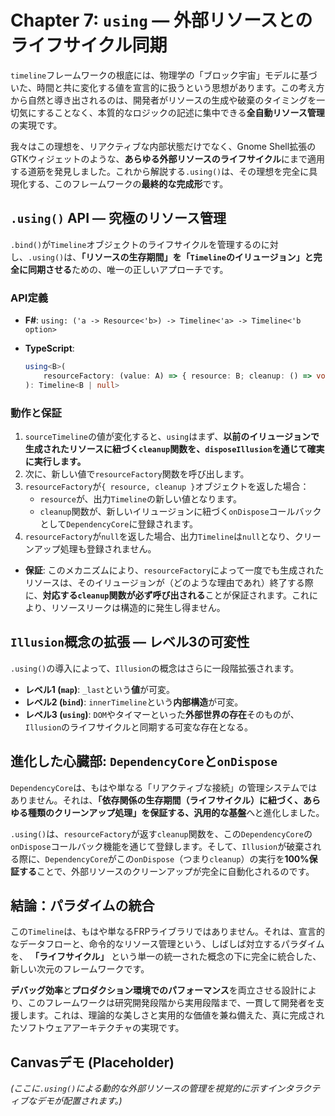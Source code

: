 # **Chapter 7: `using` — 外部リソースとのライフサイクル同期**

`timeline`フレームワークの根底には、物理学の「ブロック宇宙」モデルに基づいた、時間と共に変化する値を宣言的に扱うという思想があります。この考え方から自然と導き出されるのは、開発者がリソースの生成や破棄のタイミングを一切気にすることなく、本質的なロジックの記述に集中できる**全自動リソース管理**の実現です。

我々はこの理想を、リアクティブな内部状態だけでなく、Gnome Shell拡張のGTKウィジェットのような、**あらゆる外部リソースのライフサイクル**にまで適用する道筋を発見しました。これから解説する`.using()`は、その理想を完全に具現化する、このフレームワークの**最終的な完成形**です。

## **`.using()` API — 究極のリソース管理**

`.bind()`が`Timeline`オブジェクトのライフサイクルを管理するのに対し、`.using()`は、**「リソースの生存期間」を「`Timeline`のイリュージョン」と完全に同期させる**ための、唯一の正しいアプローチです。

### **API定義**

- **F\#**: `using: ('a -> Resource<'b>) -> Timeline<'a> -> Timeline<'b option>`

- **TypeScript**:
    ```typescript
    using<B>(
        resourceFactory: (value: A) => { resource: B; cleanup: () => void } | null
    ): Timeline<B | null>
    ```

### **動作と保証**

1.  `sourceTimeline`の値が変化すると、`using`はまず、**以前のイリュージョンで生成されたリソースに紐づく`cleanup`関数を、`disposeIllusion`を通じて確実に実行します。**
2.  次に、新しい値で`resourceFactory`関数を呼び出します。
3.  `resourceFactory`が`{ resource, cleanup }`オブジェクトを返した場合：
      - `resource`が、出力`Timeline`の新しい値となります。
      - `cleanup`関数が、新しいイリュージョンに紐づく`onDispose`コールバックとして`DependencyCore`に登録されます。
4.  `resourceFactory`が`null`を返した場合、出力`Timeline`は`null`となり、クリーンアップ処理も登録されません。

<!-- end list -->

- **保証**: このメカニズムにより、`resourceFactory`によって一度でも生成されたリソースは、そのイリュージョンが（どのような理由であれ）終了する際に、**対応する`cleanup`関数が必ず呼び出される**ことが保証されます。これにより、リソースリークは構造的に発生し得ません。

## **`Illusion`概念の拡張 — レベル3の可変性**

`.using()`の導入によって、`Illusion`の概念はさらに一段階拡張されます。

- **レベル1 (`map`)**: `_last`という**値**が可変。
- **レベル2 (`bind`)**: `innerTimeline`という**内部構造**が可変。
- **レベル3 (`using`)**: `DOM`やタイマーといった**外部世界の存在**そのものが、`Illusion`のライフサイクルと同期する可変な存在となる。

## **進化した心臓部: `DependencyCore`と`onDispose`**

`DependencyCore`は、もはや単なる「リアクティブな接続」の管理システムではありません。それは、**「依存関係の生存期間（ライフサイクル）に紐づく、あらゆる種類のクリーンアップ処理」を保証する、汎用的な基盤**へと進化しました。

`.using()`は、`resourceFactory`が返す`cleanup`関数を、この`DependencyCore`の`onDispose`コールバック機能を通じて登録します。そして、`Illusion`が破棄される際に、`DependencyCore`がこの`onDispose`（つまり`cleanup`）の実行を**100%保証する**ことで、外部リソースのクリーンアップが完全に自動化されるのです。

## **結論：パラダイムの統合**

この`Timeline`は、もはや単なるFRPライブラリではありません。それは、宣言的なデータフローと、命令的なリソース管理という、しばしば対立するパラダイムを、 **「ライフサイクル」** という単一の統一された概念の下に完全に統合した、新しい次元のフレームワークです。

**デバッグ効率**と**プロダクション環境でのパフォーマンス**を両立させる設計により、このフレームワークは研究開発段階から実用段階まで、一貫して開発者を支援します。これは、理論的な美しさと実用的な価値を兼ね備えた、真に完成されたソフトウェアアーキテクチャの実現です。

## **Canvasデモ (Placeholder)**

*(ここに`.using()`による動的な外部リソースの管理を視覚的に示すインタラクティブなデモが配置されます。)*